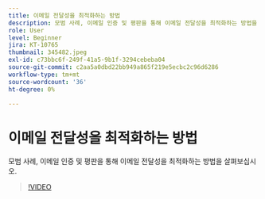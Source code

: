 ```yaml
---
title: 이메일 전달성을 최적화하는 방법
description: 모범 사례, 이메일 인증 및 평판을 통해 이메일 전달성을 최적화하는 방법을 살펴보십시오.
role: User
level: Beginner
jira: KT-10765
thumbnail: 345482.jpeg
exl-id: c73bbc6f-249f-41a5-9b1f-3294cebeba04
source-git-commit: c2aa5a0dbd22bb949a865f219e5ecbc2c96d6286
workflow-type: tm+mt
source-wordcount: '36'
ht-degree: 0%

---
```


# 이메일 전달성을 최적화하는 방법

모범 사례, 이메일 인증 및 평판을 통해 이메일 전달성을 최적화하는 방법을 살펴보십시오.

>[!VIDEO](https://video.tv.adobe.com/v/345482/?quality=12&learn=on)
